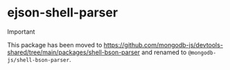 # ejson-shell-parser

> [!IMPORTANT]  
> This package has been moved to https://github.com/mongodb-js/devtools-shared/tree/main/packages/shell-bson-parser
> and renamed to `@mongodb-js/shell-bson-parser`.
